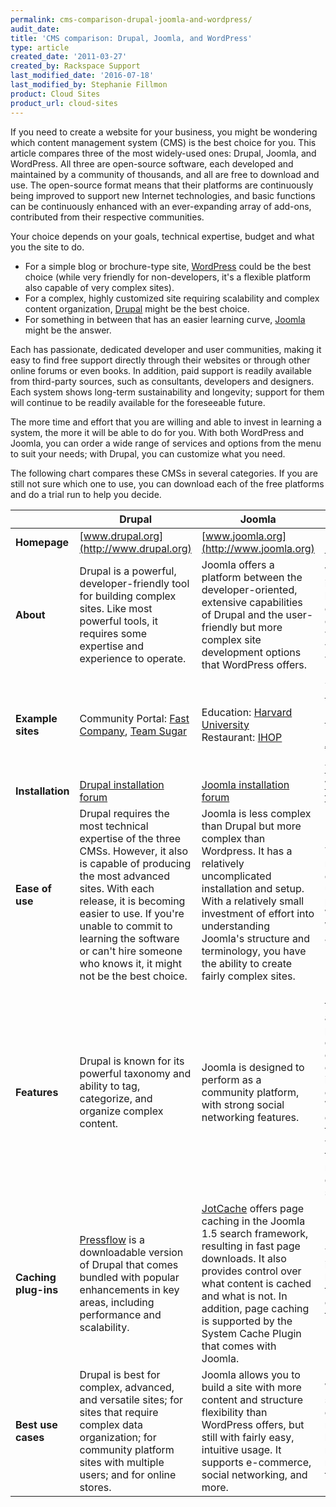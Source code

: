 ```yaml
---
permalink: cms-comparison-drupal-joomla-and-wordpress/
audit_date:
title: 'CMS comparison: Drupal, Joomla, and WordPress'
type: article
created_date: '2011-03-27'
created_by: Rackspace Support
last_modified_date: '2016-07-18'
last_modified_by: Stephanie Fillmon
product: Cloud Sites
product_url: cloud-sites
---
```


If you need to create a website for your business, you might be wondering which content management system (CMS) is the best choice for you. This article compares three of the most widely-used ones: Drupal, Joomla, and WordPress. All three are open-source software, each developed and maintained by a community of thousands, and all are free to download and use. The open-source format means that their platforms are continuously being improved to support new Internet technologies, and basic functions can be continuously enhanced with an ever-expanding array of add-ons, contributed from their respective communities.

Your choice depends on your goals, technical expertise, budget and what you the site to do.

- For a simple blog or brochure-type site, [WordPress](http://www.rackspace.com/cloud/sites/web-hosting/wordpress/) could be the best choice (while very friendly for non-developers, it's a flexible platform also capable of very complex sites).
- For a complex, highly customized site requiring scalability and complex content organization, [Drupal](http://www.rackspace.com/cloud/sites/web-hosting/drupal/) might be the best choice.
- For something in between that has an easier learning curve, [Joomla](http://www.rackspace.com/cloud/sites/web-hosting/joomla/) might be the answer.

Each has passionate, dedicated developer and user communities, making it easy to find free support directly through their websites or through other online forums or even books. In addition, paid support is readily available from third-party sources, such as consultants, developers and designers. Each system shows long-term sustainability and longevity; support for them will continue to be readily available for the foreseeable future.

The more time and effort that you are willing and able to invest in learning a system, the more it will be able to do for you. With both WordPress and Joomla, you can order a wide range of services and options from the menu to suit your needs; with Drupal, you can customize what you need.

The following chart compares these CMSs in several categories. If you are still not sure which one to use, you can download each of the free platforms and do a trial run to help you decide.

|   | **Drupal** | **Joomla** | **WordPress** |
| --- | --- | --- | --- |
| **Homepage** | [www.drupal.org](http://www.drupal.org) | [www.joomla.org](http://www.joomla.org) | [www.wordpress.org](http://www.wordpress.org) |
| **About** | Drupal is a powerful, developer-friendly tool for building complex sites. Like most powerful tools, it requires some expertise and experience to operate. | Joomla offers a platform between the developer-oriented, extensive capabilities of Drupal and the user-friendly but more complex site development options that WordPress offers. | WordPress began as an innovative, easy-to-use blogging platform. With an ever-increasing repertoire of themes, plugins and widgets, this CMS is also widely used for other website formats also. |
| **Example sites** | Community Portal: [Fast Company](http://fastcompany.com/), [Team Sugar](http://teamsugar.com/) | Education: [Harvard University](http://gsas.harvard.edu/)<br />Restaurant: [IHOP](http://www.ihop.com/) | Social Networking: [PlayStation Blog](http://blog.us.playstation.com/)<br />News Publishing: [CNN Money](http://business.blogs.cnn.com/)<br />Education/Research: [NASA Ames Research Center](http://center.arc.nasa.gov/)<br />News Publishing: [The New York Observer](http://observer.com/) |
| **Installation** | [Drupal installation forum](http://drupal.org/forum/1) | [Joomla installation forum](http://forum.joomla.org/viewforum.php?f=429&sid=0d9670a18c850ed2e7a39bd46584024d) | [WordPress installation forum](http://wordpress.org/support/forum/installation) |
| **Ease of use** | Drupal requires the most technical expertise of the three CMSs. However, it also is capable of producing the most advanced sites. With each release, it is becoming easier to use. If you're unable to commit to learning the software or can't hire someone who knows it, it might not be the best choice. | Joomla is less complex than Drupal but more complex than Wordpress. It has a relatively uncomplicated installation and setup. With a relatively small investment of effort into understanding Joomla's structure and terminology, you have the ability to create fairly complex sites. | Technical experience is not necessary; it's intuitive and easy to get a simple site set up quickly. It's easy to paste text from a Microsoft Word document into a WordPress site, but not into Joomla and Drupal sites. |
| **Features** | Drupal is known for its powerful taxonomy and ability to tag, categorize, and organize complex content. | Joomla is designed to perform as a community platform, with strong social networking features. | Ease of use is a key benefit for experts and novices alike. WordPress is powerful enough for web developers or designers to efficiently build sites for clients; then, with minimal instruction, clients can take over the site management. WordPress is known for an extensive selection of themes. It's user-friendly with great support and tutorials, making it great for non-technical users to quickly deploy fairly simple sites. |
| **Caching plug-ins** | [Pressflow](http://pressflow.org/) is a downloadable version of Drupal that comes bundled with popular enhancements in key areas, including performance and scalability. | [JotCache](http://extensions.joomla.org/extension/jotcache) offers page caching in the Joomla 1.5 search framework, resulting in fast page downloads. It also provides control over what content is cached and what is not. In addition, page caching is supported by the System Cache Plugin that comes with Joomla. | The [WP-SuperCache](http://wordpress.org/extend/plugins/wp-super-cache/) plug-in optimizes performance by generating static HTML files from database-driven content for faster load times. |
| **Best use cases** | Drupal is best for complex, advanced, and versatile sites; for sites that require complex data organization; for community platform sites with multiple users; and for online stores. | Joomla allows you to build a site with more content and structure flexibility than WordPress offers, but still with fairly easy, intuitive usage. It supports e-commerce, social networking, and more. | WordPress is ideal for fairly simple web sites, such as everyday blogging and news sites; and for anyone looking for an easy-to-manage site. Add-ons make it easy to expand the functionality of the site. |
